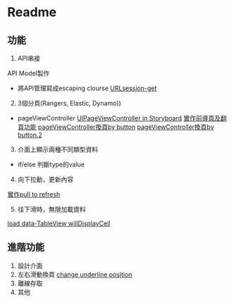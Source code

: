 # Readme

## 功能
1. API串接

API Model製作
* 將API管理寫成escaping clourse
[URLsession-get](https://medium.com/@jerrywang0420/urlsession-教學-swift-3-ios-part-2-a17b2d4cc056)


2. 3個分頁(Rangers, Elastic, Dynamo))

* pageViewController
[UIPageViewController in Storyboard](https://www.youtube.com/watch?v=fIkfBfsjOUo)
[實作前導頁及翻頁功能](https://medium.com/@mikru168/ios-使用-pageviewcontroller-pagecontrol-來實作前導頁的功能-fbb1ad7e5bad)
[pageViewController換頁by button](https://stackoverflow.com/questions/55847188/swift-change-uipageviewcontroller-view-on-button-click)
[pageViewController換頁by button.2](https://stackoverflow.com/questions/48787043/how-to-change-uipageviewcontroller-vcs-by-uibutton-swift-4-0)

3. 介面上顯示兩種不同類型資料

* if/else 判斷type的value

4. 向下拉動，更新內容

[實作pull to refresh](https://medium.com/@JJeremy.XUE/swift-玩玩-下拉刷新-uirefreshcontrol-a77d09847b3c)

5. 往下滑時，無限加載資料

[load data-TableView willDisplayCell](https://stackoverflow.com/questions/34588837/uitableview-load-more-when-scrolling-to-bottom)


## 進階功能
1. 設計介面
2. 左右滑動換頁
[change underline position](https://stackoverflow.com/questions/58165343/change-position-uibutton-with-animation-swift)
3. 離線存取
4. 其他
